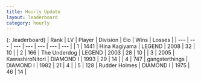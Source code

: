 ```yaml
---
title: Hourly Update
layout: leaderboard
category: hourly
---
```


{: .leaderboard}
| Rank | LV | Player | Division | Elo | Wins | Losses |
| --- | --- | --- | --- | --- | --- | --- |
| <span data-change="0">1</span> | 1441 | <span title="ID: 315148">Hina Kagiyama</span> | LEGEND | <span data-change="0">2008</span> | <span data-change="0">32</span> | <span data-change="0">10</span> |
| <span data-change="0">2</span> | 166 | <span title="ID: 514789">The Underdog</span> | LEGEND | <span data-change="0">2003</span> | <span data-change="0">28</span> | <span data-change="0">10</span> |
| <span data-change="0">3</span> | 2005 | <span title="ID: 164871">KawashiroNitori</span> | DIAMOND I | <span data-change="0">1993</span> | <span data-change="0">29</span> | <span data-change="0">14</span> |
| <span data-change="0">4</span> | 747 | <span title="ID: 92077">gangsterthings</span> | DIAMOND I | <span data-change="0">1982</span> | <span data-change="0">21</span> | <span data-change="0">4</span> |
| <span data-change="1">5</span> | 128 | <span title="ID: 219412">Rudder Holmes</span> | DIAMOND I | <span data-change="50">1975</span> | <span data-change="8">46</span> | <span data-change="2">14</span> |